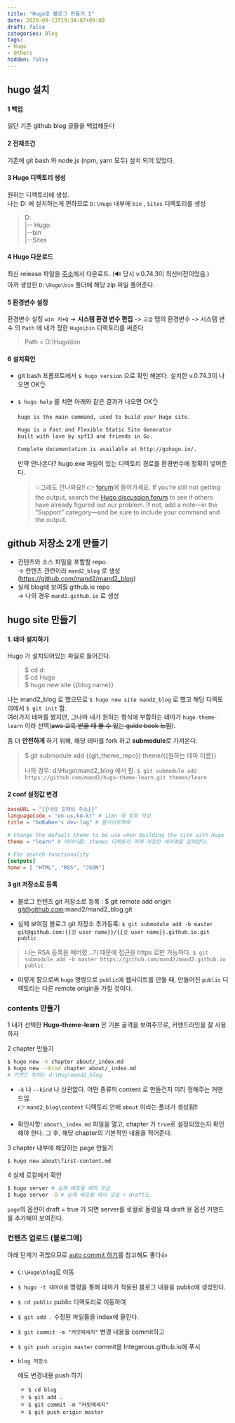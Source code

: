 ```yaml
---
title: "Hugo로 블로그 만들기 1"
date: 2020-09-13T19:34:07+09:00
draft: false
categories: Blog
tags:
- Hugo
- Others 
hidden: false
---
```


## hugo 설치

#### 1 백업
일단 기존 github blog 글들을 백업해둔다

#### 2 전제조건  
기존에 git bash 와 node.js (npm, yarn 모두) 설치 되어 있었다. 

#### 3 Hugo 디렉토리 생성   
원하는 디렉토리에 생성.    
나는 D: 에 설치하는게 편하므로 `D:\Hugo` 내부에 `bin` , `Sites` 디렉토리를 생성
> D:  
> |-- Hugo  
> 	|--bin  
> 	|--Sites

#### 4 Hugo 다운로드   
최신 release 파일을 [주소](https://github.com/gohugoio/hugo/releases)에서 다운로드.  (🔊 당시 v.0.74.3이 최신버전이었음.)   
아까 생성한 `D:\Hugo\bin` 폴더에 해당 zip 파일 풀어준다. 



#### 5 환경변수 설정  
환경변수 설정 `win 키+Q` -> **시스템 환경 변수 편집** -> `고급` 탭의 환경변수 -> 시스템 변수 의 `Path` 에 내가 정한 `Hugo\bin` 디렉토리를 써준다
> Path = D:\Hugo\bin

#### 6 설치확인

- git bash 프롬프트에서 `$ hugo version` 으로 확인 해본다. 설치한 v.0.74.3이 나오면 OK👌

- `$ hugo help` 를 치면 아래와 같은 결과가 나오면 OK👌

  ```bash
  hugo is the main command, used to build your Hugo site.
  
  Hugo is a Fast and Flexible Static Site Generator
  built with love by spf13 and friends in Go.
  
  Complete documentation is available at http://gohugo.io/.
  ```

  만약 안나온다? hugo.exe 파일이 있는 디렉토리 경로를 환경변수에 정확히 넣어준다. 

  > 💥그래도 안나와요!!  👉 [forum](https://discourse.gohugo.io/)에 들어가세요.
  > If you’re still not getting the output, search the [Hugo discussion forum](https://discourse.gohugo.io/) to see if others have already figured out our problem. If not, add a note—in the “Support” category—and be sure to include your command and the output.



## github 저장소 2개 만들기

- 컨텐츠와 소스 파일을 포함할 repo    
-> 컨텐츠 관련이라 `mand2_blog` 로 생성
  (https://github.com/mand2/mand2_blog)
- 실제 blog에 보여질 github.io repo    
-> 나의 경우 `mand2.github.io` 로 생성



## hugo site 만들기

#### 1. 테마 설치하기

Hugo 가 설치되어있는 파일로 들어간다.

> $ cd d:  
> $ cd Hugo    
> $ hugo new site {{blog name}}

나는 mand2_blog 로 했으므로 `$ hugo new site mand2_blog` 로 했고 
해당 디렉토리에서 `$ git init` 함.   
여러가지 테마를 봤지만, 그나마 내가 원하는 형식에 부합하는 테마가 `hugo-theme-learn` 이라 선택(~~aws 교육 받을 때 볼 수 있는 guide book 느낌~~).

좀 더 **안전하게** 하기 위해, 해당 테마를 fork 하고 **submodule**로 가져온다.

> $ git submodule add {{git_theme_repo}} theme/{{원하는 테마 이름}}
>
> 나의 경우: d:\Hugo\mand2_blog 에서 함.
> `$ git submodule add https://github.com/mand2/hugo-theme-learn.git themes/learn`


#### 2 conf 설정값 변경
```toml
baseURL = "{{나의 깃허브 주소}}"
languageCode = "en-us,ko-kr" # i18n 에 맞춰 작성.
title = "GoRaNee's dev-log" # 웹사이트제목

# Change the default theme to be use when building the site with Hugo
theme = "learn" # 테마이름: themes 디렉토리 아래 저장한 테마명을 입력한다.

# For search functionality
[outputs]
home = [ "HTML", "RSS", "JSON"]
```

#### 3 git 저장소로 등록
- 블로그 컨텐츠 git 저장소로 등록 : 
$ git remote add origin git@github.com:mand2/mand2_blog.git

- 실제 보여질 블로그 git 저장소 추가등록:
`$ git submodule add -b master git@github.com:{{깃 user name}}/{{깃 user name}}.github.io.git public`

> 나는 RSA 등록을 해버렸...기 때문에 접근을 https 로만 가능하다.
> `$ git submodule add -b master https://github.com/mand2/mand2.github.io public`

- 이렇게 함으로써 `hugo` 명령으로 `public`에 웹사이트를 만들 때, 만들어진 `public` 디렉토리는 다른 remote origin을 가질 것이다.





### contents 만들기 

1 내가 선택한 **Hugo-theme-learn** 은 기본 골격을 보여주므로, 커맨드라인을 잘 사용하자

2 chapter 만들기

```bash
$ hugo new -k chapter about/_index.md
$ hugo new --kind chapter about/_index.md
# 커맨드 위치는 d:\Hug\mand2_blog
```

- `-k` 나 `--kind` 나 상관없다. 어떤 종류의 content 로 만들건지 미리 정해주는 커맨드임.  
👉 `mand2_blog\content` 디렉토리 안에 `about` 이라는 폴더가 생성됨!! 

- 확인사항: `about\_index.md` 파일을 열고, chapter 가 `true`로 설정되었는지 확인해야 한다. 그 후, 해당 chapter의 기본적인 내용을 적어준다.

3 chapter 내부에 해당하는 page 만들기

```bash
$ hugo new about\first-content.md
```



4 실제 로컬에서 확인

```bash
$ hugo server # 실제 배포될 때의 모습
$ hugo server -D # 실제 배포될 때의 모습 + draft도.
```

`page`의 옵션이 draft = true 가 되면 server를 로컬로 돌렸을 때 draft 용 옵션 커맨드를 추가해야 보여진다.



### 컨텐츠 업로드 (블로그에)
아래 단계가 귀찮으므로 [auto commit 하기](/til/blog-auto-commit/)를 참고해도 좋다👍
- `C:\Hugo\blog`로 이동

- `$ hugo -t 테마이름` 명령을 통해 테마가 적용된 블로그 내용을 public에 생성한다.

- `$ cd public` public 디렉토리로 이동하여

- `$ git add .` 수정된 파일들을 index에 올린다.

- `$ git commit -m "커밋메세지"` 변경 내용을 commit하고

- `$ git push origin master` commit을 Integerous.github.io에 푸시

- ```
  blog 저장소
  ```

  에도 변경내용 push 하기

  - `$ cd blog`
  - `$ git add .`
  - `$ git commit -m "커밋메세지"`
  - `$ git push origin master`

